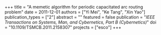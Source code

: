 +++
title = "A memetic algorithm for periodic capacitated arc routing problem"
date = 2011-12-01
authors = ["Yi Mei", "Ke Tang", "Xin Yao"]
publication_types = ["2"]
abstract = ""
featured = false
publication = "*IEEE Transactions on Systems, Man, and Cybernetics, Part B (Cybernetics)*"
doi = "10.1109/TSMCB.2011.2158307"
projects = ["esco"]
+++

